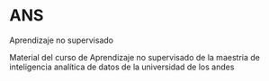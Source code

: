 # ANS
Aprendizaje no supervisado

Material del curso de Aprendizaje no supervisado de la maestria de inteligencia analítica de datos de la universidad de los andes
